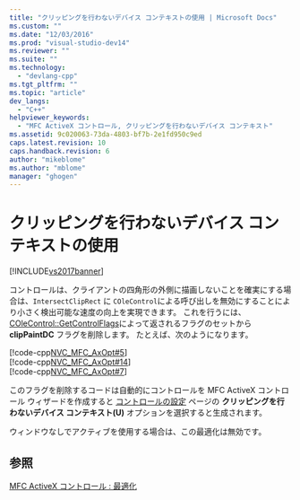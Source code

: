 ```yaml
---
title: "クリッピングを行わないデバイス コンテキストの使用 | Microsoft Docs"
ms.custom: ""
ms.date: "12/03/2016"
ms.prod: "visual-studio-dev14"
ms.reviewer: ""
ms.suite: ""
ms.technology: 
  - "devlang-cpp"
ms.tgt_pltfrm: ""
ms.topic: "article"
dev_langs: 
  - "C++"
helpviewer_keywords: 
  - "MFC ActiveX コントロール, クリッピングを行わないデバイス コンテキスト"
ms.assetid: 9c020063-73da-4803-bf7b-2e1fd950c9ed
caps.latest.revision: 10
caps.handback.revision: 6
author: "mikeblome"
ms.author: "mblome"
manager: "ghogen"
---
```

# クリッピングを行わないデバイス コンテキストの使用
[!INCLUDE[vs2017banner](../assembler/inline/includes/vs2017banner.md)]

コントロールは、クライアントの四角形の外側に描画しないことを確実にする場合は、`IntersectClipRect` に `COleControl`による呼び出しを無効にすることにより小さく検出可能な速度の向上を実現できます。  これを行うには、[COleControl::GetControlFlags](../Topic/COleControl::GetControlFlags.md)によって返されるフラグのセットから **clipPaintDC** フラグを削除します。  たとえば、次のようになります。  
  
 [!code-cpp[NVC_MFC_AxOpt#5](../mfc/codesnippet/CPP/using-an-unclipped-device-context_1.cpp)]  
[!code-cpp[NVC_MFC_AxOpt#14](../mfc/codesnippet/CPP/using-an-unclipped-device-context_2.cpp)]  
[!code-cpp[NVC_MFC_AxOpt#7](../mfc/codesnippet/CPP/using-an-unclipped-device-context_3.cpp)]  
  
 このフラグを削除するコードは自動的にコントロールを MFC ActiveX コントロール ウィザードを作成すると [コントロールの設定](../mfc/reference/control-settings-mfc-activex-control-wizard.md) ページの **クリッピングを行わないデバイス コンテキスト\(U\)** オプションを選択すると生成されます。  
  
 ウィンドウなしでアクティブを使用する場合は、この最適化は無効です。  
  
## 参照  
 [MFC ActiveX コントロール : 最適化](../mfc/mfc-activex-controls-optimization.md)